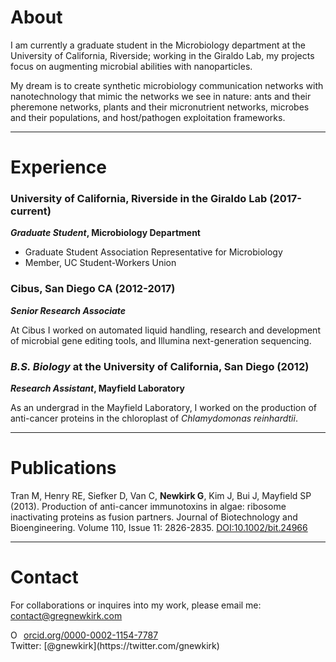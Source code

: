 # About
I am currently a graduate student in the Microbiology department at the University of California, Riverside; working in the Giraldo Lab, my projects focus on augmenting microbial abilities with nanoparticles. 

My dream is to create synthetic microbiology communication networks with nanotechnology that mimic the networks we see in nature: ants and their pheremone networks, plants and their micronutrient networks, microbes and their populations, and host/pathogen exploitation frameworks.

---

# Experience
### University of California, Riverside in the Giraldo Lab (2017-current)  
**_Graduate Student_, Microbiology Department**

- Graduate Student Association Representative for Microbiology  
- Member, UC Student-Workers Union

### Cibus, San Diego CA (2012-2017)  
**_Senior Research Associate_**

At Cibus I worked on automated liquid handling, research and development of microbial gene editing tools, and Illumina next-generation sequencing.

### _B.S. Biology_ at the University of California, San Diego (2012)  
**_Research Assistant_, Mayfield Laboratory**

As an undergrad in the Mayfield Laboratory, I worked on the production of anti-cancer proteins in the chloroplast of _Chlamydomonas reinhardtii_.

---

# Publications
Tran M, Henry RE, Siefker D, Van C, **Newkirk G**, Kim J, Bui J, Mayfield SP (2013). Production of anti-cancer immunotoxins in algae: ribosome inactivating proteins as fusion partners. Journal of Biotechnology and Bioengineering. Volume 110, Issue 11: 2826-2835. [DOI:10.1002/bit.24966](https://paperpile.com/app/p/eabde6a9-2c69-0274-98a4-895e53552434)

---

# Contact
For collaborations or inquires into my work, please email me: contact@gregnewkirk.com
<div itemscope itemtype="https://schema.org/Person"><a itemprop="sameAs" content="https://orcid.org/0000-0002-1154-7787" href="https://orcid.org/0000-0002-1154-7787" target="orcid.widget" rel="noopener noreferrer" style="vertical-align:top;"><img src="https://orcid.org/sites/default/files/images/orcid_16x16.png" style="width:1em;margin-right:.5em;" alt="ORCID iD icon">orcid.org/0000-0002-1154-7787</a></div>
Twitter: [@gnewkirk](https://twitter.com/gnewkirk)
